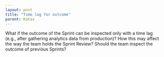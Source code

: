 ```yaml
---
layout: post
title: "Time lag for outcome"
parent: Katas
---
```

What if the outcome of the Sprint can be inspected only with a time lag (e.g., after gathering analytics data from production)? How this may affect the way the team holds the Sprint Review? Should the team inspect the outcome of previous Sprints?
